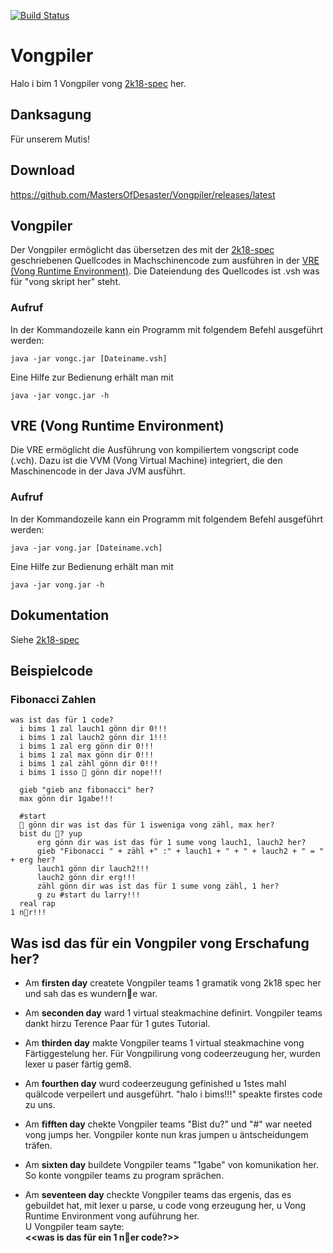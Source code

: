 [![Build Status](https://travis-ci.org/MastersOfDesaster/Vongpiler.svg?branch=master)](https://travis-ci.org/MastersOfDesaster/Vongpiler)
# Vongpiler

Halo i bim 1 Vongpiler vong [2k18-spec](https://github.com/MastersOfDesaster/2k18-spec) her.

## Danksagung

Für unserem Mutis!

## Download

https://github.com/MastersOfDesaster/Vongpiler/releases/latest

## Vongpiler

Der Vongpiler ermöglicht das übersetzen des mit der [2k18-spec](https://github.com/MastersOfDesaster/2k18-spec) geschriebenen Quellcodes in Machschinencode zum ausführen in der [VRE (Vong Runtime Environment)](#vre).
Die Dateiendung des Quellcodes ist .vsh was für "vong skript her" steht.

### Aufruf

In der Kommandozeile kann ein Programm mit folgendem Befehl ausgeführt werden:

 ```shell
 java -jar vongc.jar [Dateiname.vsh]
 ```
 
 Eine Hilfe zur Bedienung erhält man mit 
 
 ```shell
 java -jar vongc.jar -h
 ``` 

<a name="vre"/>

## VRE (Vong Runtime Environment)

Die VRE ermöglicht die Ausführung von kompiliertem vongscript code (.vch).
Dazu ist die VVM (Vong Virtual Machine) integriert, die den Maschinencode in der Java JVM ausführt.

### Aufruf

In der Kommandozeile kann ein Programm mit folgendem Befehl ausgeführt werden:

```shell
java -jar vong.jar [Dateiname.vch]
```

Eine Hilfe zur Bedienung erhält man mit 

```shell
java -jar vong.jar -h
```

## Dokumentation

Siehe [2k18-spec](https://github.com/MastersOfDesaster/2k18-spec)

## Beispielcode

### Fibonacci Zahlen

```2k18
was ist das für 1 code?
  i bims 1 zal lauch1 gönn dir 0!!!
  i bims 1 zal lauch2 gönn dir 1!!!
  i bims 1 zal erg gönn dir 0!!!
  i bims 1 zal max gönn dir 0!!!
  i bims 1 zal zähl gönn dir 0!!!
  i bims 1 isso 🦄 gönn dir nope!!!

  gieb "gieb anz fibonacci" her?
  max gönn dir 1gabe!!!

  #start
  🦄 gönn dir was ist das für 1 isweniga vong zähl, max her?
  bist du 🦄? yup
      erg gönn dir was ist das für 1 sume vong lauch1, lauch2 her?
      gieb "Fibonacci " + zähl +" :" + lauch1 + " + " + lauch2 + " = " + erg her?
      lauch1 gönn dir lauch2!!!
      lauch2 gönn dir erg!!!
      zähl gönn dir was ist das für 1 sume vong zähl, 1 her?
      g zu #start du larry!!!
  real rap
1 n🍦r!!!
```

## Was isd das für ein Vongpiler vong Erschafung her?

* Am **firsten day** createte Vongpiler teams 1 gramatik vong 2k18 spec her und sah das es wundern🍦e war.

* Am **seconden day** ward 1 virtual steakmachine definirt. Vongpiler teams dankt hirzu Terence Paar für 1 gutes Tutorial. 

* Am **thirden day** makte Vongpiler teams 1 virtual steakmachine vong Färtiggestelung her. Für Vongpilirung vong codeerzeugung her, wurden lexer u paser färtig gem8.

* Am **fourthen day**  wurd codeerzeugung gefinished u 1stes mahl quälcode verpeilert und ausgeführt. "halo i bims!!!" speakte firstes code zu uns.

* Am **fifften day** chekte Vongpiler teams "Bist du?" und "#" war neeted vong jumps her. Vongpiler konte nun kras jumpen u äntscheidungem träfen.

* Am **sixten day** buildete Vongpiler teams "1gabe" von komunikation her. So konte vongpiler teams zu program sprächen.

* Am **seventeen day** checkte Vongpiler teams das ergenis, das es gebuildet hat, mit lexer u parse, u code vong erzeugung her, u Vong Runtime Environment vong auführung her.  
   U Vongpiler team sayte:  
   **<<was is das für ein 1 n🍦er code?>>**
